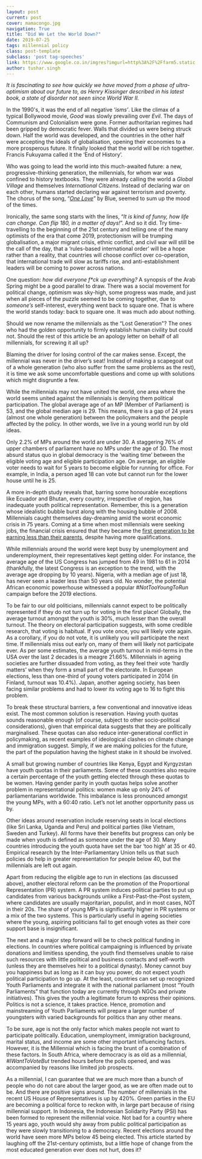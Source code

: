```yaml
---
layout: post
current: post
cover: mamacongo.jpg
navigation: True
title: "Did We Let the World Down?"
date: 2019-07-25
tags: millennial policy 
class: post-template
subclass: 'post tag-speeches'
link: https://www.google.co.in/imgres?imgurl=http%3A%2F%2Ffarm5.static.flickr.com%2F4060%2F4273913966_f76e1fe3fb.jpg&imgrefurl=http%3A%2F%2Fmamacongo.blogspot.com%2F2013%2F&docid=9-Ar_Ksgd1cBaM&tbnid=NqXo-gLzoS58gM%3A&vet=10ahUKEwj4ntTy_sDjAhWm73MBHQvlBbQQMwjFAShgMGA..i&w=499&h=333&hl=en&bih=593&biw=1266&q=millennials%20generation&ved=0ahUKEwj4ntTy_sDjAhWm73MBHQvlBbQQMwjFAShgMGA&iact=mrc&uact=8
author: tushar.singh
---
```

*It is fascinating to see how quickly we have moved from a phase of ultra-optimism about our future to, as Henry Kissinger described in his latest book, a state of disorder not seen since World War II.*



In the 1990's, it was the end of all negative ‘*isms’*. Like the climax of a typical Bollywood movie, *Good* was slowly prevailing over *Evil*. The days of Communism and Colonialism were gone. Former authoritarian regimes had been gripped by democratic fever. Walls that divided us were being struck down. Half the world was developed, and the countries in the other half were accepting the ideals of globalisation, opening their economies to a more prosperous future. It finally looked that the world will be rich together. Francis Fukuyama called it the ‘End of History’.



Who was going to lead the world into this much-awaited future: a new, progressive-thinking generation, the millennials, for whom war was confined to history textbooks. They were already calling the world a *Global Village* and themselves *International Citizens*. Instead of declaring war on each other, humans started declaring war against terrorism and poverty. The chorus of the song, “[*One Love*](https://www.youtube.com/watch?v=GFGPSx6cPN0)” by Blue, seemed to sum up the mood of the times.



Ironically, the same song starts with the lines, “*It is kind of funny, how life can change. Can flip 180, in a matter of days!*”. And so it did. Try time-travelling to the beginning of the 21st century and telling one of the many optimists of the era that come 2019, protectionism will be trumping globalisation, a major migrant crisis, ethnic conflict, and civil war will still be the call of the day, that a ‘rules-based international order’ will be a hope rather than a reality, that countries will choose conflict over co-operation, that international trade will slow as tariffs rise, and anti-establishment leaders will be coming to power across nations.



One question: *how did everyone f\*ck up everything?* A synopsis of the Arab Spring might be a good parallel to draw. There was a social movement for political change, optimism was sky-high, some progress was made, and just when all pieces of the puzzle seemed to be coming together, due to *someone’s* self-interest, everything went back to square one. That is where the world stands today: back to square one. It was much ado about nothing.



Should we now rename the millennials as the “Lost Generation"? The ones who had the golden opportunity to firmly establish human civility but could not. Should the rest of this article be an apology letter on behalf of all millennials, for screwing it all up?



Blaming the driver for losing control of the car makes sense. Except, the millennial was never in the driver’s seat! Instead of making a scapegoat out of a whole generation (who also suffer from the same problems as the rest), it is time we ask some uncomfortable questions and come up with solutions which might disgruntle a few.



While the millennials may not have united the world, one area where the world seems united against the millennials is denying them political participation. The global average age of an MP (Member of Parliament) is 53, and the global median age is 29. This means, there is a gap of 24 years (almost one whole generation) between the policymakers and the people affected by the policy. In other words, we live in a young world run by old ideas.  


Only 2.2% of MPs around the world are under 30. A staggering 76% of upper chambers of parliament have no MPs under the age of 30. The most absurd status quo in global democracy is the ‘waiting time’ between the eligible voting age and eligible participation age. On average, an eligible voter needs to wait for 5 years to become eligible for running for office. For example, in India, a person aged 18 can vote but cannot run for the lower house until he is 25.



A more in-depth study reveals that, barring some honourable exceptions like Ecuador and Bhutan, every country, irrespective of region, has inadequate youth political representation. Remember, this is a generation whose idealistic bubble burst along with the housing bubble of 2008. Millennials caught themselves day-dreaming amid the worst economic crisis in 75 years. Coming at a time when most millennials were seeking jobs, the financial crisis ensured that they became the [first generation to be earning less than their parents](https://thepangean.com/The-State-of-the-Millennial-in-2019), despite having more qualifications.



While millennials around the world were kept busy by unemployment and underemployment, their representatives kept getting older. For instance, the average age of the US Congress has jumped from 49 in 1981 to 61 in 2014 (thankfully, the latest Congress is an exception to the trend, with the average age dropping by 10 years). Nigeria, with a median age of just 18, has never seen a leader less than 50 years old. No wonder, the potential African economic powerhouse witnessed a popular *#NotTooYoungToRun* campaign before the 2019 elections.



To be fair to our old politicians, millennials cannot expect to be politically represented if they do not turn up for voting in the first place! Globally, the average turnout amongst the youth is 30%, much lesser than the overall turnout. The theory on electoral participation suggests, with some credible research, that voting is habitual. If you vote once, you will likely vote again. As a corollary, if you do not vote, it is unlikely you will participate the next time. If millennials miss out early on, many of them will likely not participate ever. As per some estimates, the average youth turnout in mid-terms in the USA over the last 2 decades is a meagre 21.66%. Millennials in ageing societies are further dissuaded from voting, as they feel their vote ‘hardly matters’ when they form a small part of the electorate. In European elections, less than one-third of young voters participated in 2014 (in Finland, turnout was 10.4%). Japan, another ageing society, has been facing similar problems and had to lower its voting age to 16 to fight this problem.



To break these structural barriers, a few conventional and innovative ideas exist. The most common solution is reservation. Having youth quotas sounds reasonable enough (of course, subject to other socio-political considerations), given that empirical data suggests that they are politically marginalised. These quotas can also reduce inter-generational conflict in policymaking, as recent examples of ideological clashes on climate change and immigration suggest. Simply, if we are making policies for the future, the part of the population having the highest stake in it should be involved.



A small but growing number of countries like Kenya, Egypt and Kyrgyzstan have youth quotas in their parliaments. Some of these countries also require a certain percentage of the youth getting elected through these quotas to be women. Having gender parity in youth quotas helps solve another problem in representational politics: women make up only 24% of parliamentarians worldwide. This imbalance is less pronounced amongst the young MPs, with a 60:40 ratio. Let’s not let another opportunity pass us by.



Other ideas around reservation include reserving seats in local elections (like Sri Lanka, Uganda and Peru) and political parties (like Vietnam, Sweden and Turkey). All forms have their benefits but progress can only be made when youth is defined as someone under the age of 30. Many countries introducing the youth quota have set the bar ‘too high’ at 35 or 40. Empirical research by the Inter-Parliamentary Union tells us that such policies do help in greater representation for people below 40, but the millennials are left out again.



Apart from reducing the eligible age to run in elections (as discussed above), another electoral reform can be the promotion of the Proportional Representation (PR) system. A PR system induces political parties to put up candidates from various backgrounds unlike a First-Past-the-Post system, where candidates are usually majoritarian, populist, and in most cases, NOT in their 20s. The share of young MPs is significantly higher in PR systems or a mix of the two systems. This is particularly useful in ageing societies where the young, aspiring politicians fail to get enough votes as their core support base is insignificant.



The next and a major step forward will be to check political funding in elections. In countries where political campaigning is influenced by private donations and limitless spending, the youth find themselves unable to raise such resources with little political and business contacts and self-worth (unless they are themselves heir to a political dynasty). Money cannot buy you happiness but as long as it can buy you power, do not expect youth political participation to go up. At the least, countries can set up recognized Youth Parliaments and integrate it with the national parliament (most “Youth Parliaments” that function today are currently through NGOs and private initiatives). This gives the youth a legitimate forum to express their opinions. Politics is not a science, it takes practice. Hence, promotion and mainstreaming of Youth Parliaments will prepare a larger number of youngsters with varied backgrounds for politics than any other means.



To be sure, age is not the only factor which makes people not want to participate politically. Education, unemployment, immigration background, marital status, and income are some other important influencing factors. However, it is the Millennial which is facing the brunt of a combination of these factors. In South Africa, where democracy is as old as a millennial, *#IWantToVoteBut* trended hours before the polls opened, and was accompanied by reasons like limited job prospects.  

As a millennial, I can guarantee that we are much more than a bunch of people who do not care about the larger good, as we are often made out to be. And there are positive signs around. The number of millennials in the recent US House of Representatives is up by 420%. Green parties in the EU are becoming a political force to reckon with, in large part because of rising millennial support. In Indonesia, the Indonesian Solidarity Party (PSI) has been formed to represent the millennial voice. Not bad for a country where 15 years ago, youth would shy away from public political participation as they were slowly transitioning to a democracy. Recent elections around the world have seen more MPs below 45 being elected. This article started by laughing off the 21st-century optimists, but a little hope of change from the most educated generation ever does not hurt, does it?
